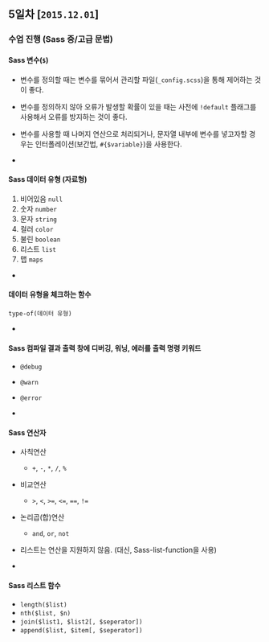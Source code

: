 ## 5일차 [`2015.12.01`]

### 수업 진행 (Sass 중/고급 문법)

#### Sass 변수(`$`)

- 변수를 정의할 때는 변수를 묶어서 관리할 파일(`_config.scss`)을 통해 제어하는 것이 좋다.
- 변수를 정의하지 않아 오류가 발생할 확률이 있을 때는 사전에 `!default` 플래그를 사용해서 오류를 방지하는 것이 좋다.
- 변수를 사용할 때 나머지 연산으로 처리되거나, 문자열 내부에 변수를 넣고자할 경우는 인터폴레이션(보간법, `#{$variable}`)을 사용한다.

-

#### Sass 데이터 유형 (자료형)

1. 비어있음 `null`
1. 숫자 `number`
1. 문자 `string`
1. 컬러 `color`
1. 불린 `boolean`
1. 리스트 `list`
1. 맵 `maps`

-

#### 데이터 유형을 체크하는 함수

`type-of(데이터 유형)`

-

#### Sass 컴파일 결과 출력 창에 디버깅, 워닝, 에러를 출력 명령 키워드

- `@debug`
- `@warn`
- `@error`

-

#### Sass 연산자

- 사칙연산
	- `+`, `-`, `*`, `/`, `%`
- 비교연산
	- `>`, `<`, `>=`, `<=`, `==`, `!=`
- 논리곱(합)연산
	- `and`, `or`, `not`
- 리스트는 연산을 지원하지 않음. (대신, Sass-list-function을 사용)

-

#### Sass 리스트 함수

- `length($list)`
- `nth($list, $n)`
- `join($list1, $list2[, $seperator])`
- `append($list, $item[, $seperator])`


